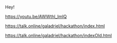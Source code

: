 Hey!

https://youtu.be/AWWthl_lmIQ

https://talk.online/galadriel/hackathon/index.html

https://talk.online/galadriel/hackathon/indexOld.html
